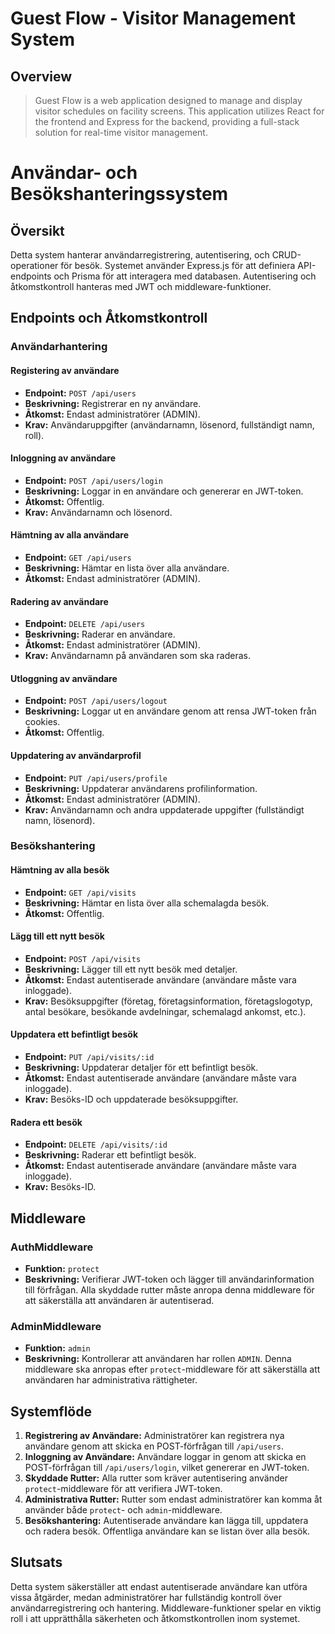 # Guest Flow - Visitor Management System

## Overview

>Guest Flow is a web application designed to manage and display visitor schedules on facility screens. This application utilizes React for the frontend and Express for the backend, providing a full-stack solution for real-time visitor management.

# Användar- och Besökshanteringssystem

## Översikt

Detta system hanterar användarregistrering, autentisering, och CRUD-operationer för besök. Systemet använder Express.js för att definiera API-endpoints och Prisma för att interagera med databasen. Autentisering och åtkomstkontroll hanteras med JWT och middleware-funktioner.

## Endpoints och Åtkomstkontroll

### Användarhantering

#### Registering av användare
- **Endpoint:** `POST /api/users`
- **Beskrivning:** Registrerar en ny användare.
- **Åtkomst:** Endast administratörer (ADMIN).
- **Krav:** Användaruppgifter (användarnamn, lösenord, fullständigt namn, roll).

#### Inloggning av användare
- **Endpoint:** `POST /api/users/login`
- **Beskrivning:** Loggar in en användare och genererar en JWT-token.
- **Åtkomst:** Offentlig.
- **Krav:** Användarnamn och lösenord.

#### Hämtning av alla användare
- **Endpoint:** `GET /api/users`
- **Beskrivning:** Hämtar en lista över alla användare.
- **Åtkomst:** Endast administratörer (ADMIN).

#### Radering av användare
- **Endpoint:** `DELETE /api/users`
- **Beskrivning:** Raderar en användare.
- **Åtkomst:** Endast administratörer (ADMIN).
- **Krav:** Användarnamn på användaren som ska raderas.

#### Utloggning av användare
- **Endpoint:** `POST /api/users/logout`
- **Beskrivning:** Loggar ut en användare genom att rensa JWT-token från cookies.
- **Åtkomst:** Offentlig.

#### Uppdatering av användarprofil
- **Endpoint:** `PUT /api/users/profile`
- **Beskrivning:** Uppdaterar användarens profilinformation.
- **Åtkomst:** Endast administratörer (ADMIN).
- **Krav:** Användarnamn och andra uppdaterade uppgifter (fullständigt namn, lösenord).

### Besökshantering

#### Hämtning av alla besök
- **Endpoint:** `GET /api/visits`
- **Beskrivning:** Hämtar en lista över alla schemalagda besök.
- **Åtkomst:** Offentlig.

#### Lägg till ett nytt besök
- **Endpoint:** `POST /api/visits`
- **Beskrivning:** Lägger till ett nytt besök med detaljer.
- **Åtkomst:** Endast autentiserade användare (användare måste vara inloggade).
- **Krav:** Besöksuppgifter (företag, företagsinformation, företagslogotyp, antal besökare, besökande avdelningar, schemalagd ankomst, etc.).

#### Uppdatera ett befintligt besök
- **Endpoint:** `PUT /api/visits/:id`
- **Beskrivning:** Uppdaterar detaljer för ett befintligt besök.
- **Åtkomst:** Endast autentiserade användare (användare måste vara inloggade).
- **Krav:** Besöks-ID och uppdaterade besöksuppgifter.

#### Radera ett besök
- **Endpoint:** `DELETE /api/visits/:id`
- **Beskrivning:** Raderar ett befintligt besök.
- **Åtkomst:** Endast autentiserade användare (användare måste vara inloggade).
- **Krav:** Besöks-ID.

## Middleware

### AuthMiddleware
- **Funktion:** `protect`
- **Beskrivning:** Verifierar JWT-token och lägger till användarinformation till förfrågan. Alla skyddade rutter måste anropa denna middleware för att säkerställa att användaren är autentiserad.

### AdminMiddleware
- **Funktion:** `admin`
- **Beskrivning:** Kontrollerar att användaren har rollen `ADMIN`. Denna middleware ska anropas efter `protect`-middleware för att säkerställa att användaren har administrativa rättigheter.

## Systemflöde

1. **Registrering av Användare:** Administratörer kan registrera nya användare genom att skicka en POST-förfrågan till `/api/users`.
2. **Inloggning av Användare:** Användare loggar in genom att skicka en POST-förfrågan till `/api/users/login`, vilket genererar en JWT-token.
3. **Skyddade Rutter:** Alla rutter som kräver autentisering använder `protect`-middleware för att verifiera JWT-token.
4. **Administrativa Rutter:** Rutter som endast administratörer kan komma åt använder både `protect`- och `admin`-middleware.
5. **Besökshantering:** Autentiserade användare kan lägga till, uppdatera och radera besök. Offentliga användare kan se listan över alla besök.

## Slutsats

Detta system säkerställer att endast autentiserade användare kan utföra vissa åtgärder, medan administratörer har fullständig kontroll över användarregistrering och hantering. Middleware-funktioner spelar en viktig roll i att upprätthålla säkerheten och åtkomstkontrollen inom systemet.
